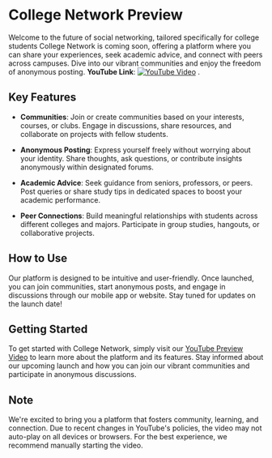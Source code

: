 # College Network Preview

Welcome to the future of social networking, tailored specifically for college students College Network is coming soon, offering a platform where you can share your experiences, seek academic advice, and connect with peers across campuses. Dive into our vibrant communities and enjoy the freedom of anonymous posting.
 **YouTube Link**:
[![YouTube Video](https://img.youtube.com/vi/uo5gx8-WdO0/0.jpg)](https://www.youtube.com/watch?v=uo5gx8-WdO0)
.
## Key Features

- **Communities**: Join or create communities based on your interests, courses, or clubs. Engage in discussions, share resources, and collaborate on projects with fellow students.
  
- **Anonymous Posting**: Express yourself freely without worrying about your identity. Share thoughts, ask questions, or contribute insights anonymously within designated forums.

- **Academic Advice**: Seek guidance from seniors, professors, or peers. Post queries or share study tips in dedicated spaces to boost your academic performance.

- **Peer Connections**: Build meaningful relationships with students across different colleges and majors. Participate in group studies, hangouts, or collaborative projects.

## How to Use

Our platform is designed to be intuitive and user-friendly. Once launched, you can join communities, start anonymous posts, and engage in discussions through our mobile app or website. Stay tuned for updates on the launch date!
## Getting Started

To get started with College Network, simply visit our [YouTube Preview Video](https://www.youtube.com/watch?v=uo5gx8-WdO0) to learn more about the platform and its features. Stay informed about our upcoming launch and how you can join our vibrant communities and participate in anonymous discussions.

## Note

We're excited to bring you a platform that fosters community, learning, and connection. Due to recent changes in YouTube's policies, the video may not auto-play on all devices or browsers. For the best experience, we recommend manually starting the video.


